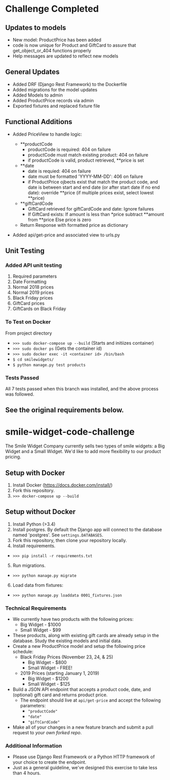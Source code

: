 # Challenge Completed

## Updates to models
* New model: ProductPrice has been added
* code is now unique for Product and GiftCard to assure that get_object_or_404 functions properly
* Help messages are updated to reflect new models

## General Updates
* Added DRF (Django Rest Framework) to the Dockerfile
* Added migrations for the model updates
* Added Models to admin
* Added ProductPrice records via admin
* Exported fixtures and replaced fixture file

## Functional Additions
* Added PriceView to handle logic:
  * **productCode
    * productCode is required: 404 on failure
    * productCode must match existing product: 404 on failure
    * if productCode is valid, product retrieved, **price is set
  * **date
    * date is requied: 404 on failure
    * date must be formatted 'YYYY-MM-DD': 406 on failure
    * if ProductPrice ojbects exist that match the product code, 
      and date is between start and end date (or after start date if no end date):
      override **price (if multiple prices exist, select lowest **price)
  * **giftCardCode
    * GiftCard retrieved for giftCardCode and date: Ignore failures
    * If GiftCard exists: 
          If amount is less than *price subtract **amount from **price 
          Else price is zero
  * Return Response with formatted price as dictionary
  
* Added api/get-price and associated view to urls.py

## Unit Testing
### Added API unit testing
1. Required parameters
2. Date Formatting
3. Normal 2018 prices
4. Normal 2019 prices
5. Black Friday prices
6. GiftCard prices
7. GiftCards on Black Friday

### To Test on Docker

From project directory
* `>>> sudo docker-compose up --build` (Starts and initiizes container)
* `>>> sudo docker ps` (Gets the container id)
* `>>> sudo docker exec -it <container id> /bin/bash`
* `$ cd smilewidgets/`
* `$ python manage.py test products`

### Tests Passed
All 7 tests passed when this branch was installed, and the above process was followed.




See the original requirements below.
---
# smile-widget-code-challenge

The Smile Widget Company currently sells two types of smile widgets: a Big Widget and a Small Widget.  We'd like to add more flexibility to our product pricing.

## Setup with Docker
1. Install Docker (https://docs.docker.com/install/)
2. Fork this repository.
3. `>>> docker-compose up --build`

## Setup without Docker
1. Install Python (>3.4)
2. Install postgres.  By default the Django app will connect to the database named 'postgres'.  See `settings.DATABASES`.
3. Fork this repository, then clone your repository locally.
4. Install requirements.
  * `>>> pip install -r requirements.txt`
5. Run migrations.
  * `>>> python manage.py migrate`
6. Load data from fixtures:
  * `>>> python manage.py loaddata 0001_fixtures.json`

### Technical Requirements
* We currently have two products with the following prices:
    * Big Widget - $1000
    * Small Widget - $99
* These products, along with existing gift cards are already setup in the database.  Study the existing models and initial data.
* Create a new ProductPrice model and setup the following price schedule:    
  * Black Friday Prices (November 23, 24, & 25)
    * Big Widget - $800
    * Small Widget - FREE!
  * 2019 Prices (starting January 1, 2019)
    * Big Widget - $1200
    * Small Widget - $125
* Build a JSON API endpoint that accepts a product code, date, and (optional) gift card and returns product price.
  * The endpoint should live at `api/get-price` and accept the following parameters:
    * `"productCode"`
    * `"date"`
    * `"giftCardCode"`
* Make all of your changes in a new feature branch and submit a pull request to _your own forked repo_.

### Additional Information
* Please use Django Rest Framework or a Python HTTP framework of your choice to create the endpoint.
* Just as a general guideline, we've designed this exercise to take less than 4 hours.
